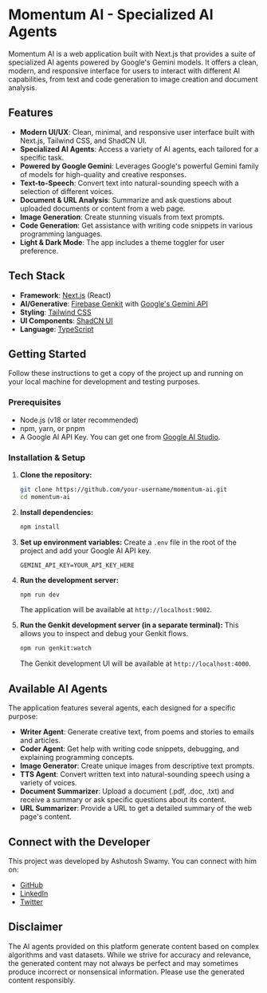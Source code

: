 # Momentum AI - Specialized AI Agents

Momentum AI is a web application built with Next.js that provides a suite of specialized AI agents powered by Google's Gemini models. It offers a clean, modern, and responsive interface for users to interact with different AI capabilities, from text and code generation to image creation and document analysis.

## Features

- **Modern UI/UX**: Clean, minimal, and responsive user interface built with Next.js, Tailwind CSS, and ShadCN UI.
- **Specialized AI Agents**: Access a variety of AI agents, each tailored for a specific task.
- **Powered by Google Gemini**: Leverages Google's powerful Gemini family of models for high-quality and creative responses.
- **Text-to-Speech**: Convert text into natural-sounding speech with a selection of different voices.
- **Document & URL Analysis**: Summarize and ask questions about uploaded documents or content from a web page.
- **Image Generation**: Create stunning visuals from text prompts.
- **Code Generation**: Get assistance with writing code snippets in various programming languages.
- **Light & Dark Mode**: The app includes a theme toggler for user preference.

## Tech Stack

- **Framework**: [Next.js](https://nextjs.org/) (React)
- **AI/Generative**: [Firebase Genkit](https://firebase.google.com/docs/genkit) with [Google's Gemini API](https://ai.google.dev/gemini-api)
- **Styling**: [Tailwind CSS](https://tailwindcss.com/)
- **UI Components**: [ShadCN UI](https://ui.shadcn.com/)
- **Language**: [TypeScript](https://www.typescriptlang.org/)

## Getting Started

Follow these instructions to get a copy of the project up and running on your local machine for development and testing purposes.

### Prerequisites

- Node.js (v18 or later recommended)
- npm, yarn, or pnpm
- A Google AI API Key. You can get one from [Google AI Studio](https://aistudio.google.com/app/apikey).

### Installation & Setup

1.  **Clone the repository:**
    ```bash
    git clone https://github.com/your-username/momentum-ai.git
    cd momentum-ai
    ```

2.  **Install dependencies:**
    ```bash
    npm install
    ```

3.  **Set up environment variables:**
    Create a `.env` file in the root of the project and add your Google AI API key.

    ```env
    GEMINI_API_KEY=YOUR_API_KEY_HERE
    ```

4.  **Run the development server:**
    ```bash
    npm run dev
    ```
    The application will be available at `http://localhost:9002`.

5.  **Run the Genkit development server (in a separate terminal):**
    This allows you to inspect and debug your Genkit flows.
    ```bash
    npm run genkit:watch
    ```
    The Genkit development UI will be available at `http://localhost:4000`.

## Available AI Agents

The application features several agents, each designed for a specific purpose:

- **Writer Agent**: Generate creative text, from poems and stories to emails and articles.
- **Coder Agent**: Get help with writing code snippets, debugging, and explaining programming concepts.
- **Image Generator**: Create unique images from descriptive text prompts.
- **TTS Agent**: Convert written text into natural-sounding speech using a variety of voices.
- **Document Summarizer**: Upload a document (.pdf, .doc, .txt) and receive a summary or ask specific questions about its content.
- **URL Summarizer**: Provide a URL to get a detailed summary of the web page's content.

## Connect with the Developer

This project was developed by Ashutosh Swamy. You can connect with him on:

- [GitHub](https://github.com/ashutoshswamy)
- [LinkedIn](https://linkedin.com/in/ashutoshswamy)
- [Twitter](https://twitter.com/ashutoshswamy_)

## Disclaimer

The AI agents provided on this platform generate content based on complex algorithms and vast datasets. While we strive for accuracy and relevance, the generated content may not always be perfect and may sometimes produce incorrect or nonsensical information. Please use the generated content responsibly.
